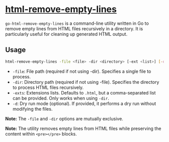 # [html-remove-empty-lines](https://github.com/ryanburnette/go-html-remove-empty-lines)

`go-html-remove-empty-lines` is a command-line utility written in Go to remove empty lines from HTML files recursively in a directory. It is particularly useful for cleaning up generated HTML output.

## Usage

```bash
html-remove-empty-lines -file <file> -dir <directory> [-ext <list>] [-d]
```

-   `-file`: File path (required if not using -dir). Specifies a single file to process.
-   `-dir`: Directory path (required if not using -file). Specifies the directory to process HTML files recursively.
-   `-exts`: Extensions lists. Defaults to `.html`, but a comma-separated list can be provided. Only works when using `-dir`.
-   `-d`: Dry run mode (optional). If provided, it performs a dry run without modifying the files.

**Note:** The `-file` and `-dir` options are mutually exclusive.

**Note:** The utility removes empty lines from HTML files while preserving the content within `<pre></pre>` blocks.
